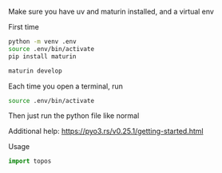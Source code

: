 Make sure you have uv and maturin installed, and a virtual env

First time
```bash
python -m venv .env
source .env/bin/activate
pip install maturin
```

```bash
maturin develop
```

Each time you open a terminal, run

```bash
source .env/bin/activate
```

Then just run the python file like normal

Additional help: https://pyo3.rs/v0.25.1/getting-started.html

Usage

```py
import topos
```
